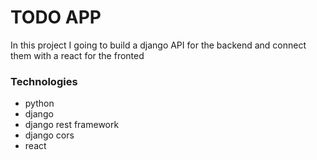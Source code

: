 # TODO APP


In this project I going to build a django API for the backend and connect them with a react for the fronted

### Technologies
- python
- django
- django rest framework
- django cors
- react